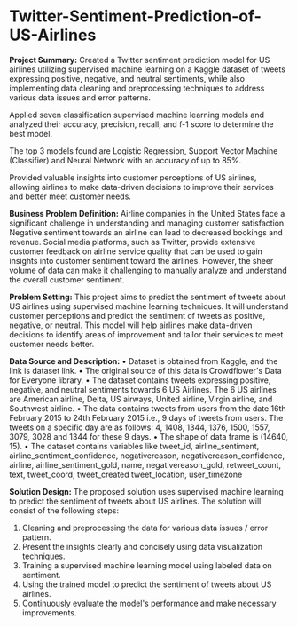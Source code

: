 # Twitter-Sentiment-Prediction-of-US-Airlines

**Project Summary:**
Created a Twitter sentiment prediction model for US airlines utilizing supervised machine learning on a Kaggle dataset of tweets expressing positive, negative, and neutral sentiments, while also implementing data cleaning and preprocessing techniques to address various data issues and error patterns.

Applied seven classification supervised machine learning models and analyzed their accuracy, precision, recall, and f-1 score to determine the best model. 

The top 3 models found are Logistic Regression, Support Vector Machine (Classifier) and Neural Network with an accuracy of up to 85%.

Provided valuable insights into customer perceptions of US airlines, allowing airlines to make data-driven decisions to improve their services and better meet customer needs.

**Business Problem Definition:**
Airline companies in the United States face a significant challenge in understanding and managing customer satisfaction. Negative sentiment towards an airline can lead to decreased bookings and revenue. Social media platforms, such as Twitter, provide extensive customer feedback on airline service quality that can be used to gain insights into customer sentiment toward the airlines. However, the sheer volume of data can make it challenging to manually analyze and understand the overall customer sentiment.

**Problem Setting:**
This project aims to predict the sentiment of tweets about US airlines using supervised machine learning techniques. It will understand customer perceptions and predict the sentiment of tweets as positive, negative, or neutral. This model will help airlines make data-driven decisions to identify areas of improvement and tailor their services to meet customer needs better.

**Data Source and Description:**
• Dataset is obtained from Kaggle, and the link is dataset link.
• The original source of this data is Crowdflower's Data for Everyone library.
• The dataset contains tweets expressing positive, negative, and neutral sentiments towards
6 US Airlines. The 6 US airlines are American airline, Delta, US airways, United airline,
Virgin airline, and Southwest airline.
• The data contains tweets from users from the date 16th February 2015 to 24th February 2015
i.e., 9 days of tweets from users. The tweets on a specific day are as follows: 4, 1408, 1344,
1376, 1500, 1557, 3079, 3028 and 1344 for these 9 days.
• The shape of data frame is (14640, 15).
• The dataset contains variables like tweet_id, airline_sentiment,
airline_sentiment_confidence, negativereason, negativereason_confidence, airline, airline_sentiment_gold, name, negativereason_gold, retweet_count, text, tweet_coord, tweet_created tweet_location, user_timezone
     
**Solution Design:**
The proposed solution uses supervised machine learning to predict the sentiment of tweets about US airlines. The solution will consist of the following steps:
1. Cleaning and preprocessing the data for various data issues / error pattern.
2. Present the insights clearly and concisely using data visualization techniques.
3. Training a supervised machine learning model using labeled data on sentiment.
4. Using the trained model to predict the sentiment of tweets about US airlines.
5. Continuously evaluate the model's performance and make necessary improvements.
